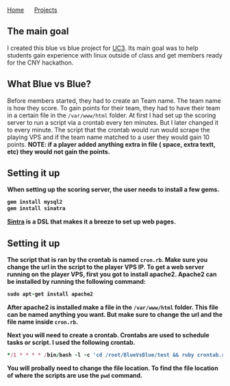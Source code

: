 <a href="https://michael-meade.github.io/" style='margin-right:20px'>Home</a>
<a href="https://michael-meade.github.io/Projects" style='margin-right:20px'>Projects</a>
<br>

## The main goal
I created this blue vs blue project for <a href="https://www.uccyber.org/">UC3</a>. Its main goal was to help students gain experience with linux outside of class and get members ready for the CNY hackathon.


## What Blue vs Blue?
Before members started, they had to create an Team name. The team name is how they score. To gain points for their team, they had to have their team in a certain file
in the ```/var/www/html``` folder. At first I had set up the scoring server to run a script via a crontab every ten minutes. But I later changed it to every minute. The script that the crontab would run 
would scrape the playing VPS and if the team name matched to a user they would gain 10 points. <b>NOTE: if a player added anything extra in file ( space, extra textt, etc) they would not gain the points.



## Setting it up

When setting up the scoring server, the user needs to install a few gems.
```ruby
gem install mysql2
gem install sinatra
```
<a href="http://sinatrarb.com/">Sintra</a> is a DSL that makes it a breeze to set up web pages.


## Setting it up

The script that is ran by the crontab is named ```cron.rb```. Make sure you change the url in the script to the player VPS IP. 
To get a web server running on the player VPS, first you got to install apache2. Apache2 can be installed by running the following command:
```ruby
sudo apt-get install apache2
```
After apache2 is installed make a file in the ```/var/www/html``` folder. This file can be named anything you want.  But make sure to change the url and the file name
inside ```cron.rb```. 

Next you will need to create a crontab. Crontabs are used to schedule tasks or script. I used the following crontab.
```ruby
*/1 * * * * /bin/bash -l -c 'cd /root/BlueVsBlue/test && ruby crontab.rb'
```
You will probally need to change the file location. To find the file location of where the scripts are use the ```pwd``` command.

